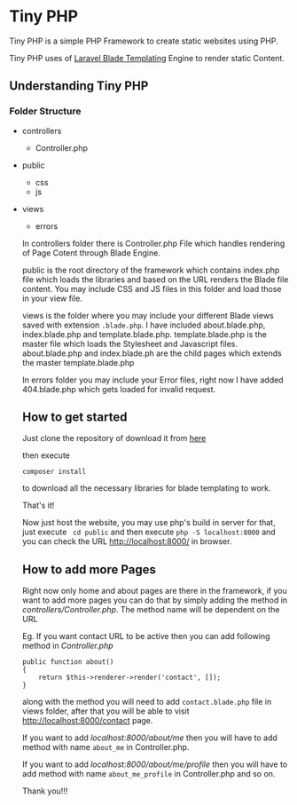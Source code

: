 # Tiny PHP

Tiny PHP is a simple PHP Framework to create static websites using PHP.

Tiny PHP uses of [Laravel Blade Templating](https://laravel.com/docs/5.4/blade) Engine to render static Content.

## Understanding Tiny PHP
### Folder Structure
- controllers
  - Controller.php
- public
  - css
  - js
- views
  - errors
  
  In controllers folder there is Controller.php File which handles rendering of Page Cotent through Blade Engine.
  
  
  public is the root directory of the framework which contains index.php file which loads the libraries and based on the URL renders the Blade file content. 
  You may include CSS and JS files in this folder and load those in your view file.
  
  
  views is the folder where you may include your different Blade views saved with extension `.blade.php`.
  I have included about.blade.php, index.blade.php and template.blade.php.
  template.blade.php is the master file which loads the Stylesheet and Javascript files.
  about.blade.php and index.blade.ph are the child pages which extends the master template.blade.php
  
  
  In errors folder you may include your Error files, right now I have added 404.blade.php which gets loaded for invalid request.
  
  ## How to get started
  
  Just clone the repository of download it from [here](https://github.com/akshaykhale1992/TinyPHP/archive/master.zip)
  
  then execute
  ```
  composer install
  ```
  
  to download all the necessary libraries for blade templating to work.
  
  That's it!
  
  Now just host the website, you may use php's build in server for that, just execute ``` cd public``` 
  and then execute ```php -S localhost:8000``` and you can check the URL 
  [http://localhost:8000/](http://localhost:8000/contact) in browser.
  
  ## How to add more Pages
  
  Right now only home and about pages are there in the framework, if you want to add more pages you can do that by simply
  adding the method in *controllers/Controller.php*.
  The method name will be dependent on the URL
  
  Eg. If you want contact URL to be active then you can add following method in *Controller.php*
  
  ```
  public function about()
  {
	  return $this->renderer->render('contact', []);
  }
  ```
  
  along with the method you will need to add `contact.blade.php` file in views folder,
  after that you will be able to visit [http://localhost:8000/contact](http://localhost:8000/contact) page.
  
  If you want to add *localhost:8000/about/me* then you will have to add method with name `about_me` in Controller.php.
  
  If you want to add *localhost:8000/about/me/profile* then you will have to add method with name `about_me_profile` in Controller.php
  and so on.
  
  Thank you!!!
  
  
